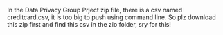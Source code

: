 In the Data Privacy Group Prject zip file, there is a csv named creditcard.csv, it is too big to push using command line.
So plz download this zip first and find this csv in the zio folder, sry for this!
